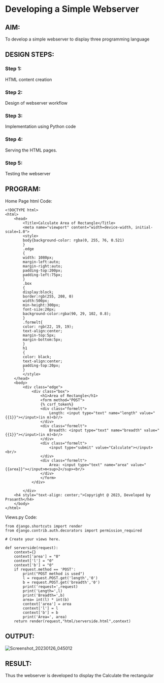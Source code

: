 # Developing a Simple Webserver
## AIM:
To develop a simple webserver to display three programming language

## DESIGN STEPS:
### Step 1: 
HTML content creation
### Step 2:
Design of webserver workflow
### Step 3:
Implementation using Python code
### Step 4:
Serving the HTML pages.
### Step 5:
Testing the webserver

## PROGRAM:
Home Page html Code:
```
<!DOCTYPE html>
<html>
    <head>
        <Title>Calculate Area of Rectangle</Title>
        <meta name="viewport" content="width=device-width, initial-scale=1.0">
        <style>
        body{background-color: rgba(0, 255, 76, 0.521)
        }
        .edge
        { 
        width: 1080px;
        margin-left:auto; 
        margin-right:auto; 
        padding-top:200px; 
        padding-left:75px; 
        } 
        .box
        { 
        display:block; 
        border:rgb(255, 208, 0)
        width:500px; 
        min-height:300px; 
        font-size:20px;
        background-color:rgba(90, 29, 102, 0.8); 
        } 
        .formelt{
        color: rgb(22, 19, 19); 
        text-align:center; 
        margin-top:5px; 
        margin-bottom:5px; 
        } 
        h1 
        {
        color: black; 
        text-align:center; 
        padding-top:20px; 
        }
        </style>
    </head>
    <body>
        <div class="edge">
            <div class="box">
                <h1>Area of Rectangle</h1>
                <form method="POST">
                {% csrf_token%}
                <div class="formelt">
                    Length: <input type="text" name="length" value="{{1}}"></input>(in m)<br/>
                </div>
                <div class="formelt">
                    Breadth: <input type="text" name="breadth" value="{{1}}"></input>(in m)<br/>
                </div>
                <div class="formelt">
                    <input type="submit" value="Calculate"></input><br/>
                </div>
                <div class="formelt">
                    Area: <input type="text" name="area" value="{{area}}"></input>m<sup>2</sup><br/>
                </div>
                </form>
            </div>

        </div>
    <h4 style="text-align: center;">Copyright @ 2023, Developed by Prasanth</h4>
    </body>
</html>
```
Views.py Code:
```
from django.shortcuts import render
from django.contrib.auth.decorators import permission_required

# Create your views here.

def serverside(request):
    context={}
    context['area'] = "0"
    context['l'] = "0"
    context['b'] = "0"
    if request.method == 'POST':
        print("POST method is used")
        l = request.POST.get('length','0')
        b = request.POST.get('breadth','0')
        print('request=',request)
        print('Length=',l)
        print('Breadth=',b)
        area= int(l) * int(b)
        context['area'] = area
        context['l'] = l
        context['b'] = b
        print('Area=', area)
    return render(request,"html/serverside.html",context)
```
## OUTPUT:
![Screenshot_20230126_045012](https://user-images.githubusercontent.com/118343686/214825646-6a4bedaa-bf41-4f3d-a087-f1dfe12d57d1.png)
## RESULT:
Thus the webserver is developed to display the Calculate the rectangular
